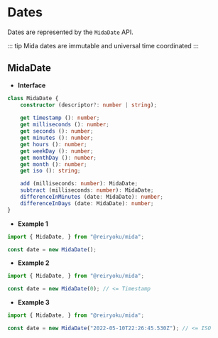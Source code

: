 # Dates
Dates are represented by the `MidaDate` API.

::: tip
Mida dates are immutable and universal time coordinated
:::

## MidaDate
- **Interface**
```typescript
class MidaDate {
    constructor (descriptor?: number | string);
    
    get timestamp (): number;
    get milliseconds (): number;
    get seconds (): number;
    get minutes (): number;
    get hours (): number;
    get weekDay (): number;
    get monthDay (): number;
    get month (): number;
    get iso (): string;

    add (milliseconds: number): MidaDate;
    subtract (milliseconds: number): MidaDate;
    differenceInMinutes (date: MidaDate): number;
    differenceInDays (date: MidaDate): number;
}
```
- **Example 1**
```javascript
import { MidaDate, } from "@reiryoku/mida";

const date = new MidaDate();
```
- **Example 2**
```javascript
import { MidaDate, } from "@reiryoku/mida";

const date = new MidaDate(0); // <= Timestamp
```
- **Example 3**
```javascript
import { MidaDate, } from "@reiryoku/mida";

const date = new MidaDate("2022-05-10T22:26:45.530Z"); // <= ISO
```
